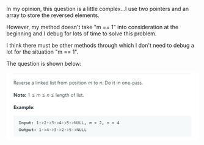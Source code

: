 In my opinion, this question is a little complex...I use two pointers and an array to store the reversed elements.

However, my method doesn't take "m == 1" into consideration at the beginning and I debug for lots of time to solve this problem.

I think there must be other methods through which I don't need to debug a lot for the situation "m == 1".

The question is shown below:

![image](https://github.com/MingCheng991129/Solutions-to-Leetcode-Problems/blob/master/92.%20Reverse%20Linked%20List%20II/question.png)
